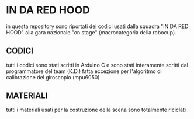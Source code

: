 # IN DA RED HOOD

in questa repository sono riportati dei codici usati dalla squadra "IN DA RED HOOD" alla gara nazionale "on stage" 
(macrocategoria della robocup).
## CODICI
tutti i codici sono stati scritti in Arduino C e sono stati interamente scritti dal programmatore del team (K.D.) fatta eccezione per l'algoritmo di calibrazione del giroscopio (mpu6050)
## MATERIALI 
tutti i materiali usati per la costruzione della scena sono totalmente riciclati 